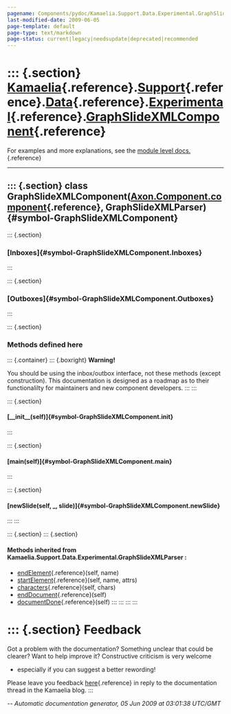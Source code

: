 ```yaml
---
pagename: Components/pydoc/Kamaelia.Support.Data.Experimental.GraphSlideXMLComponent
last-modified-date: 2009-06-05
page-template: default
page-type: text/markdown
page-status: current|legacy|needsupdate|deprecated|recommended
---
```

::: {.section}
[Kamaelia](/Components/pydoc/Kamaelia.html){.reference}.[Support](/Components/pydoc/Kamaelia.Support.html){.reference}.[Data](/Components/pydoc/Kamaelia.Support.Data.html){.reference}.[Experimental](/Components/pydoc/Kamaelia.Support.Data.Experimental.html){.reference}.[GraphSlideXMLComponent](/Components/pydoc/Kamaelia.Support.Data.Experimental.GraphSlideXMLComponent.html){.reference}
====================================================================================================================================================================================================================================================================================================================================================================================================

For examples and more explanations, see the [module level
docs.](/Components/pydoc/Kamaelia.Support.Data.Experimental.html){.reference}

------------------------------------------------------------------------

::: {.section}
class GraphSlideXMLComponent([Axon.Component.component](/Docs/Axon/Axon.Component.component.html){.reference}, GraphSlideXMLParser) {#symbol-GraphSlideXMLComponent}
-----------------------------------------------------------------------------------------------------------------------------------

::: {.section}
### [Inboxes]{#symbol-GraphSlideXMLComponent.Inboxes}
:::

::: {.section}
### [Outboxes]{#symbol-GraphSlideXMLComponent.Outboxes}
:::

::: {.section}
### Methods defined here

::: {.container}
::: {.boxright}
**Warning!**

You should be using the inbox/outbox interface, not these methods
(except construction). This documentation is designed as a roadmap as to
their functionalilty for maintainers and new component developers.
:::
:::

::: {.section}
#### [\_\_init\_\_(self)]{#symbol-GraphSlideXMLComponent.__init__}
:::

::: {.section}
#### [main(self)]{#symbol-GraphSlideXMLComponent.main}
:::

::: {.section}
#### [newSlide(self, \_, slide)]{#symbol-GraphSlideXMLComponent.newSlide}
:::
:::

::: {.section}
::: {.section}
#### Methods inherited from Kamaelia.Support.Data.Experimental.GraphSlideXMLParser :

-   [endElement](/Components/pydoc/Kamaelia.Support.Data.Experimental.html#symbol-GraphSlideXMLParser.endElement){.reference}(self,
    name)
-   [startElement](/Components/pydoc/Kamaelia.Support.Data.Experimental.html#symbol-GraphSlideXMLParser.startElement){.reference}(self,
    name, attrs)
-   [characters](/Components/pydoc/Kamaelia.Support.Data.Experimental.html#symbol-GraphSlideXMLParser.characters){.reference}(self,
    chars)
-   [endDocument](/Components/pydoc/Kamaelia.Support.Data.Experimental.html#symbol-GraphSlideXMLParser.endDocument){.reference}(self)
-   [documentDone](/Components/pydoc/Kamaelia.Support.Data.Experimental.html#symbol-GraphSlideXMLParser.documentDone){.reference}(self)
:::
:::
:::
:::

::: {.section}
Feedback
========

Got a problem with the documentation? Something unclear that could be
clearer? Want to help improve it? Constructive criticism is very welcome
- especially if you can suggest a better rewording!

Please leave you feedback
[here](../../../cgi-bin/blog/blog.cgi?rm=viewpost&nodeid=1142023701){.reference}
in reply to the documentation thread in the Kamaelia blog.
:::

*\-- Automatic documentation generator, 05 Jun 2009 at 03:01:38 UTC/GMT*
